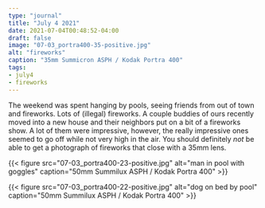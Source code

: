 ```yaml
---
type: "journal"
title: "July 4 2021"
date: 2021-07-04T00:48:52-04:00
draft: false
image: "07-03_portra400-35-positive.jpg"
alt: "fireworks"
caption: "35mm Summicron ASPH / Kodak Portra 400"
tags:
- july4
- fireworks
---
```


The weekend was spent hanging by pools, seeing friends from out of town and fireworks. Lots of (illegal) fireworks. A couple buddies of ours recently moved into a new house and their neighbors put on a bit of a fireworks show. A lot of them were impressive, however, the really impressive ones seemed to go off while not very high in the air. You should definitely _not_ be able to get a photograph of fireworks that close with a 35mm lens.

{{< figure src="07-03_portra400-23-positive.jpg" alt="man in pool with goggles" caption="50mm Summilux ASPH / Kodak Portra 400" >}}

{{< figure src="07-03_portra400-22-positive.jpg" alt="dog on bed by pool" caption="50mm Summilux ASPH / Kodak Portra 400" >}}

